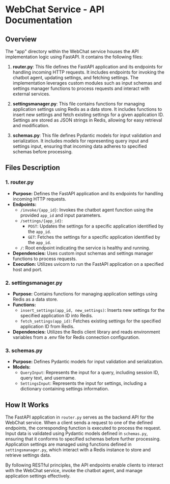 # WebChat Service - API Documentation

## Overview

The "app" directory within the WebChat service houses the API implementation logic using FastAPI. It contains the following files:

1. **router.py**: This file defines the FastAPI application and its endpoints for handling incoming HTTP requests. It includes endpoints for invoking the chatbot agent, updating settings, and fetching settings. The implementation leverages custom modules such as input schemas and settings manager functions to process requests and interact with external services.

2. **settingsmanager.py**: This file contains functions for managing application settings using Redis as a data store. It includes functions to insert new settings and fetch existing settings for a given application ID. Settings are stored as JSON strings in Redis, allowing for easy retrieval and modification.

3. **schemas.py**: This file defines Pydantic models for input validation and serialization. It includes models for representing query input and settings input, ensuring that incoming data adheres to specified schemas before processing.

## Files Description

### 1. router.py

- **Purpose:** Defines the FastAPI application and its endpoints for handling incoming HTTP requests.
- **Endpoints:**
  - `/invoke/{app_id}`: Invokes the chatbot agent function using the provided `app_id` and input parameters.
  - `/settings/{app_id}`:
    - `POST`: Updates the settings for a specific application identified by the `app_id`.
    - `GET`: Fetches the settings for a specific application identified by the `app_id`.
  - `/`: Root endpoint indicating the service is healthy and running.
- **Dependencies:** Uses custom input schemas and settings manager functions to process requests.
- **Execution:** Utilizes uvicorn to run the FastAPI application on a specified host and port.

### 2. settingsmanager.py

- **Purpose:** Contains functions for managing application settings using Redis as a data store.
- **Functions:**
  - `insert_settings(app_id, new_settings)`: Inserts new settings for the specified application ID into Redis.
  - `fetch_settings(app_id)`: Fetches existing settings for the specified application ID from Redis.
- **Dependencies:** Utilizes the Redis client library and reads environment variables from a .env file for Redis connection configuration.

### 3. schemas.py

- **Purpose:** Defines Pydantic models for input validation and serialization.
- **Models:**
  - `QueryInput`: Represents the input for a query, including session ID, query text, and username.
  - `SettingsInput`: Represents the input for settings, including a dictionary containing settings information.

## How It Works

The FastAPI application in `router.py` serves as the backend API for the WebChat service. When a client sends a request to one of the defined endpoints, the corresponding function is executed to process the request. Input data is validated using Pydantic models defined in `schemas.py`, ensuring that it conforms to specified schemas before further processing. Application settings are managed using functions defined in `settingsmanager.py`, which interact with a Redis instance to store and retrieve settings data.

By following RESTful principles, the API endpoints enable clients to interact with the WebChat service, invoke the chatbot agent, and manage application settings effectively.

